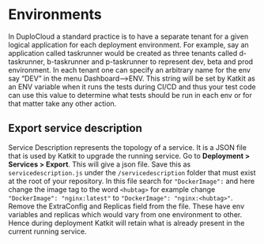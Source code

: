 # Environments

In DuploCloud a standard practice is to have a separate tenant for a given logical application for each deployment environment. For example, say an application called taskrunner would be created as three tenants called d-taskrunner, b-taskrunner and p-taskrunner to represent dev, beta and prod environment. In each tenant one can specify an arbitrary name for the env say “DEV” in the menu Dashboard–>ENV. This string will be set by Katkit as an ENV variable when it runs the tests during CI/CD and thus your test code can use this value to determine what tests should be run in each env or for that matter take any other action.

## Export service description <a href="#0-toc-title" id="0-toc-title"></a>

Service Description represents the topology of a service. It is a JSON file that is used by Katkit to upgrade the running service. Go to **Deployment > Services > Export**. This will give a json file. Save this as `servicedescription.js` under the `/servicedescription` folder that must exist at the root of your repository. In this file search for `"DockerImage":` and here change the image tag to the word `<hubtag>` for example change `"DockerImage": "nginx:latest"` to `"DockerImage": "nginx:<hubtag>"`. Remove the ExtraConfig and Replicas field from the file. These have env variables and replicas which would vary from one environment to other. Hence during deployment Katkit will retain what is already present in the current running service.
